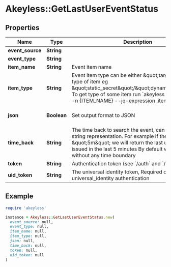 # Akeyless::GetLastUserEventStatus

## Properties

| Name | Type | Description | Notes |
| ---- | ---- | ----------- | ----- |
| **event_source** | **String** |  | [optional] |
| **event_type** | **String** |  |  |
| **item_name** | **String** | Event item name |  |
| **item_type** | **String** | Event item type can be either \&quot;target\&quot; or type of item eg \&quot;static_secret\&quot;/\&quot;dynamic_secret\&quot; To get type of some item run &#x60;akeyless describe-item -n {ITEM_NAME} --jq-expression .item_type&#x60; |  |
| **json** | **Boolean** | Set output format to JSON | [optional][default to false] |
| **time_back** | **String** | The time back to search the event, can be passed as string representation. For example if the value is \&quot;5m\&quot; we will return the last user event issued in the last 5 minutes By default we will search without any time boundary | [optional] |
| **token** | **String** | Authentication token (see &#x60;/auth&#x60; and &#x60;/configure&#x60;) | [optional] |
| **uid_token** | **String** | The universal identity token, Required only for universal_identity authentication | [optional] |

## Example

```ruby
require 'akeyless'

instance = Akeyless::GetLastUserEventStatus.new(
  event_source: null,
  event_type: null,
  item_name: null,
  item_type: null,
  json: null,
  time_back: null,
  token: null,
  uid_token: null
)
```

